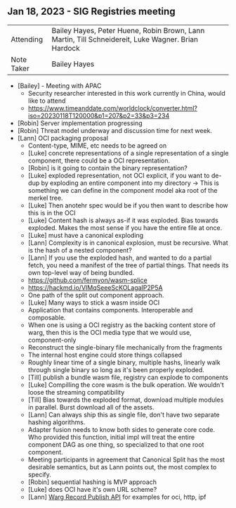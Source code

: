 ## Jan 18, 2023 - SIG Registries meeting

|          |      | 
| -------- | -------- |
| Attending  | Bailey Hayes, Peter Huene, Robin Brown, Lann Martin, Till Schneidereit, Luke Wagner. Brian Hardock
| Note Taker | Bailey Hayes

* [Bailey] - Meeting with APAC
    * Security researcher interested in this work currently in China, would like to attend
    * https://www.timeanddate.com/worldclock/converter.html?iso=20230118T120000&p1=207&p2=33&p3=234
* [Robin] Server implementation progressing
* [Robin] Threat model underway and discussion time for next week.
* [Lann] OCI packaging proposal
    * Content-type, MIME, etc needs to be agreed on
    * [Luke] concrete representations of a single representation of a single component, there could be a OCI representation. 
    * [Robin] is it going to contain the binary representation?
    * [Luke] exploded representation, not OCI explicit, if you want to de-dup by exploding an entire component into my directory -> This is something we can define in the component model aka root of the merkel tree.
    * [Luke] Then anotehr spec would be if you then want to describe how this is in the OCI
    * [Luke] Content hash is always as-if it was exploded. Bias towards exploded. Makes the most sense if you have the entire file at once.
    * [Luke] must have a canonical exploding
    * [Lann] Complexity is in canonical explosion, must be recursive. What is the hash of a nested component?
    * [Lann] If you use the exploded hash, and wanted to do a partial fetch, you need a manifest of the tree of partial things. That needs its own top-level way of being bundled.
    * https://github.com/fermyon/wasm-splice
    * https://hackmd.io/VIMqSeeeScKOLagaIP2P5A
    * One path of the split out component approach.
    * [Luke] Many ways to stick a wasm inside OCI
    * Application that contains components. Interoperable and composable. 
    * When one is using a OCI registry as the backing content store of warg, then this is the OCI media type that we would use, component-only
    * Reconstruct the single-binary file mechanically from the fragments
    * The internal host engine could store things collapsed
    * Roughly linear time of a single binary, multiple hashs, linearly walk through single binary so long as it's been properly exploded.
    * [Till] publish a bundle wasm file, registry can explode to components 
    * [Luke] Compilling the core wasm is the bulk operation. We wouldn't loose the streaming compatibility
    * [Till] Bias towards the exploded format, download multiple modules in parallel. Burst download all of the assets. 
    * [Lann] Can always ship this as single file, don't have two separate hashing algorithms. 
    * Adapter fusion needs to know both sides to generate core code. Who provided this function, initial impl will treat the entire component DAG as one thing, so specialized to that one root component.
    * Meeting participants in agreement that Canonical Split has the most desirable semantics, but as Lann points out, the most complex to specify. 
    * [Robin] sequential hashing is MVP approach
    * [Luke] does OCI have it's own URL scheme?
    * [Lann] [Warg Record Publish API](https://hackmd.io/1-PXR239TyuEj_d5Eq06Pw?both#Content-Endpoint-Examples) for examples for oci, http, ipf
